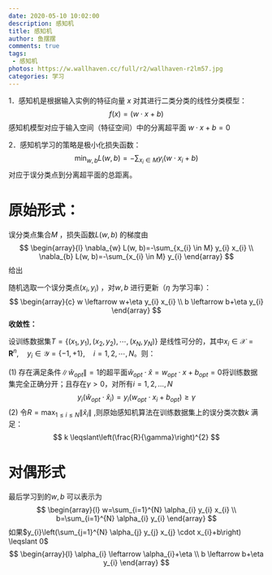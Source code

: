 ```yaml
---
date: 2020-05-10 10:02:00
description: 感知机
title: 感知机
author: 鱼摆摆
comments: true
tags: 
 - 感知机
photos: https://w.wallhaven.cc/full/r2/wallhaven-r2lm57.jpg
categories: 学习
---
```




1．感知机是根据输入实例的特征向量 $x$ 对其进行二类分类的线性分类模型：
$$
f(x)=(w \cdot x + b)
$$
感知机模型对应于输入空间（特征空间）中的分离超平面 $w \cdot x+b=0$

2．感知机学习的策略是极小化损失函数：
$$
\min _{w, b} L(w, b)=-\sum_{x_{i} \in M} y_{i}\left(w \cdot x_{i}+b\right)
$$
对应于误分类点到分离超平面的总距离。

# 原始形式：

误分类点集合$M$ ，损失函数$L(w,b)$ 的梯度由
$$
\begin{array}{l}
\nabla_{w} L(w, b)=-\sum_{x_{i} \in M} y_{i} x_{i} \\
\nabla_{b} L(w, b)=-\sum_{x_{i} \in M} y_{i}
\end{array}
$$
给出

随机选取一个误分类点$(x_i,y_i)$ ，对$w,b$ 进行更新（$\eta$ 为学习率）：
$$
\begin{array}{c}
w \leftarrow w+\eta y_{i} x_{i} \\
b \leftarrow b+\eta y_{i}
\end{array}
$$
**收敛性：**

设训练数据集$T=\left\{\left(x_{1}, y_{1}\right),\left(x_{2}, y_{2}\right), \cdots,\left(x_{N}, y_{N}\right)\right\}$ 是线性可分的，其中$x_{i} \in \mathcal{X}=\mathbf{R}^{n}, \quad y_{i} \in \mathcal{Y}=\{-1,+1\}, \quad i=1,2, \cdots, N$。则：

(1) 存在满足条件$\|\hat w _{opt}\|=1$的超平面$\hat{w}_{opt} \cdot \hat{x}=w_{opt} \cdot x+b_{opt}=0$将训练数据集完全正确分开；且存在$\gamma > 0$，对所有$i=1,2,…,N$
$$
y_{i}\left(\hat{w}_{opt} \cdot \hat{x}_{i}\right)=y_{i}\left(w_{opt} \cdot x_{i}+b_{opt}\right) \ge \gamma
$$
(2) 令$R=\max _{1 \leqslant i\leqslant N }\left\|\hat{x}_{i}\right\|$ ,则原始感知机算法在训练数据集上的误分类次数$k$ 满足：
$$
k \leqslant\left(\frac{R}{\gamma}\right)^{2}
$$

# 对偶形式

最后学习到的$w,b$ 可以表示为
$$
\begin{array}{l}
w=\sum_{i=1}^{N} \alpha_{i} y_{i} x_{i} \\
b=\sum_{i=1}^{N} \alpha_{i} y_{i}
\end{array}
$$
如果$y_{i}\left(\sum_{j=1}^{N} \alpha_{j} y_{j} x_{j} \cdot x_{i}+b\right) \leqslant 0$
$$
\begin{array}{l}
\alpha_{i} \leftarrow \alpha_{i}+\eta \\
b \leftarrow b+\eta y_{i}
\end{array}
$$
